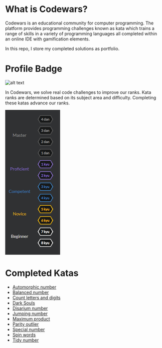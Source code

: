 # What is Codewars? 
Codewars is an educational community for computer programming. The platform provides programming challenges known as kata which trains a range of skills in a variety of programming languages all completed within an online IDE with gamification elements. 

In this repo, I store my completed solutions as portfolio.

# Profile Badge
![alt text](https://www.codewars.com/users/fuzzymuzzywuzzy/badges/large "fuzzymuzzywuzzy profile")
 
In Codewars, we solve real code challenges to improve our ranks. Kata ranks are determined based on its subject area and difficulty. Completing these katas advance our ranks.

![alt text](https://github.com/fuzzymuzzywuzzy/codewars/blob/master/codewars_rank.PNG "codewars rank")

# Completed Katas

* [Automorphic number](../master/python/automorphic_number.py)
* [Balanced number](../master/python/balanced_number.py)
* [Count letters and digits](../master/python/count_letters_digits.py)
* [Dark Souls](../master/python/dark_souls.py)
* [Disarium number](../master/python/disarium_number.py)
* [Jumping number](../master/python/jumping_number.py)
* [Maximum product](../master/python/max_product.py)
* [Parity outlier](../master/python/parity_outlier.py)
* [Special number](../master/python/special_number.py)
* [Spin words](../master/python/spin_words.py)
* [Tidy number](../master/python/tidy_number.py)
